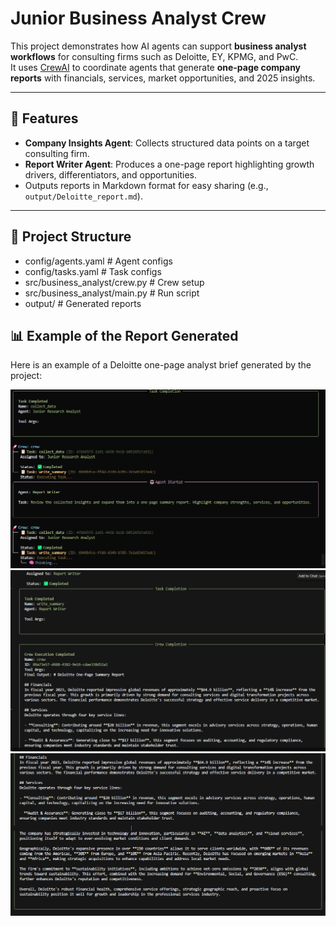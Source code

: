 # Junior Business Analyst Crew

This project demonstrates how AI agents can support **business analyst workflows** for consulting firms such as Deloitte, EY, KPMG, and PwC.  
It uses [CrewAI](https://github.com/joaomdmoura/crewai) to coordinate agents that generate **one-page company reports** with financials, services, market opportunities, and 2025 insights.

---

## 🚀 Features
- **Company Insights Agent**: Collects structured data points on a target consulting firm.  
- **Report Writer Agent**: Produces a one-page report highlighting growth drivers, differentiators, and opportunities.  
- Outputs reports in Markdown format for easy sharing (e.g., `output/Deloitte_report.md`).  

---

## 📂 Project Structure
- config/agents.yaml # Agent configs
- config/tasks.yaml # Task configs
- src/business_analyst/crew.py # Crew setup
- src/business_analyst/main.py # Run script
- output/ # Generated reports

## 📊 Example of the Report Generated

Here is an example of a Deloitte one-page analyst brief generated by the project:

![Crew Flow Process](Crew%20Process.png)
![Deloitte Report](analyst1.png)
![Deloitte Report 2](analys2.png)





  

